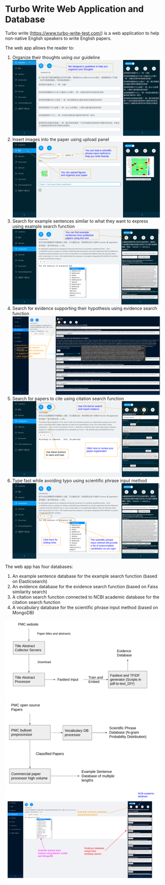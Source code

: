 # Turbo Write Web Application and Database
Turbo write (https://www.turbo-write-test.com/) is a web application to help non-native English speakers to write English papers. 

The web app allows the reader to:

1. Organize their thoughts using our guideline ![alt text](https://github.com/homosapien-lcy/turbo_write_app_and_database/blob/main/webapp_demo_images/Guideline_demo.png?raw=true)
2. Insert images into the paper using upload panel![alt text](https://github.com/homosapien-lcy/turbo_write_app_and_database/blob/main/webapp_demo_images/Image_demo.png?raw=true)
3. Search for example sentences similar to what they want to express using example search function![alt text](https://github.com/homosapien-lcy/turbo_write_app_and_database/blob/main/webapp_demo_images/Sentence_example_demo.png?raw=true)
4. Search for evidence supporting their hypothesis using evidence search function![alt text](https://github.com/homosapien-lcy/turbo_write_app_and_database/blob/main/webapp_demo_images/Evidence_demo.png?raw=true)
5. Search for papers to cite using citation search function![alt text](https://github.com/homosapien-lcy/turbo_write_app_and_database/blob/main/webapp_demo_images/Citation_demo.png?raw=true)
6. Type fast while avoiding typo using scientific phrase input method![alt text](https://github.com/homosapien-lcy/turbo_write_app_and_database/blob/main/webapp_demo_images/Input_method_demo.png?raw=true)

The web app has four databases:

1. An example sentence database for the example search function (based on Elasticsearch)
2. An evidence database for the evidence search function (based on Faiss similarity search)
3. A citation search function connected to NCBI academic database for the citation search function
4. A vocabulary database for the scientific phrase input method (based on MongoDB) 

![alt text](https://github.com/homosapien-lcy/turbo_write_app_and_database/blob/main/database_demo_images/database_diagram_1.png?raw=true)
![alt text](https://github.com/homosapien-lcy/turbo_write_app_and_database/blob/main/database_demo_images/database_diagram_2.png?raw=true)
![alt text](https://github.com/homosapien-lcy/turbo_write_app_and_database/blob/main/database_demo_images/database_usage_illustration.png?raw=true)

